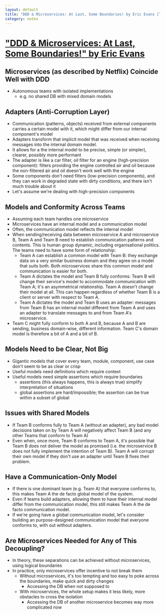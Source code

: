 ```yaml
---
layout: default
title: "DDD & Microservices: At Last, Some Boundaries! by Eric Evans [Talk]"
category: notes
---
```


# ["DDD & Microservices: At Last, Some Boundaries!" by Eric Evans](https://youtu.be/yPvef9R3k-M)

## Microservices (as described by Netflix) Coincide Well with DDD
- Autonomous teams with isolated implementations
    - e.g. no shared DB with mixed domain models

## Adapters (Anti-Corruption Layer)
- Communication (patterns, objects) received from external components carries a certain model with it, which might differ from our internal component's model
- Adapters transform that implicit model that was received when receiving messages into the internal domain model.
- It allows for a the internal model to be precise, simple (or simpler), clearer, possibly more performant 
- The adapter is like a car filter, oil filter for an engine (high-precision component): filters providing the engine controlled air and oil because the non-filtered air and oil doesn't work well with the engine
-  Some components don't need filters (low-precision components), and they can work in degraded state with dirty conditions, and there isn't much trouble about it
- Let's assume we're dealing with high-precision components


## Models and Conformity Across Teams
- Assuming each team handles one microservice
- Microservices have an internal model and a communication model
- Often, the communication model reflects the internal model
- When sending/receiving data between microservice A and microservice B, Team A and Team B need to establish communication patterns and contents. This is human group dynamic, including organisational politics. The teams need to have some form of relationship:
    - Team A can establish a common model with Team B: they exchange data on a very similar business domain and they agree on a model that suits both. Both microservices share this common model and communication is easier for both.
    - Team A dictates the model and Team B fully conforms: Team B will change their service's model to accommodate communication with Team A; it's an asymmetrical relationship. Team A doesn't change their model at all. This can happen regardless of whether Team B is a client or server with respect to Team A.
    - Team A dictates the model and Team B uses an adapter: messages from Team B has an internal model different from Team A and uses an adapter to translate messages to and from Team A's microservice.
- Team C might fully conform to both A and B, because A and B are sending, business domain-wise, different information. Team C's domain model is therefore a bit of A and a bit of B.
 
## Models Need to be Clear, Not Big
- Gigantic models that cover every team, module, component, use case don't seem to be as clear or crisp
- Useful models need definitions which require context
- Useful models need simple assertions which require boundaries 
    - assertions (this always happens, this is always true) simplify interpretation of situations
    - global assertions are hard/impossible; the assertion can be true within a subset of global

## Issues with Shared Models
- If Team B conforms fully to Team A (without an adapter), any bad model decisions taken on by Team A will negatively affect Team B (and any other Teams that conform to Team A) 
- Even when, once more, Team B conforms to Team A, it's possible that Team B does not deliver the model as promised (i.e. the microservice B does not fully implement the intention of Team B). Team A will corrupt their own model if they don't use an adapter until Team B fixes their problem. 

## Have a Communication-Only Model
- If there is one dominant team (e.g. Team A) that everyone conforms to, this makes Team A the de facto global model of the system. 
- Even if teams build adapters, allowing them to have their internal model differ from the communication model, this still makes Team A the de facto communication model.
- If we're going have a global communication model, let's consider building an purpose-designed communication model that everyone conforms to, with out without adapters.

## Are Microservices Needed for Any of This Decoupling?
- In theory, these separations can be achieved without microservices, using logical boundaries
- In practice, only microservices offer incentive to not break them
    - Without microservices, it's too tempting and too easy to poke across the boundaries, make quick and dirty changes 
        - Accessing the DB when not supposed to
    - With microservices, the whole setup makes it less likely, more obstacles to cross the isolation
        - Accessing the DB of another microservice becomes way more complicated now
